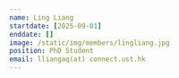 ```yaml
---
name: Ling Liang
startdate: [2025-09-01]
enddate: []
image: /static/img/members/lingliang.jpg
position: PhD Student
email: lliangaq(at) connect.ust.hk
---
```


